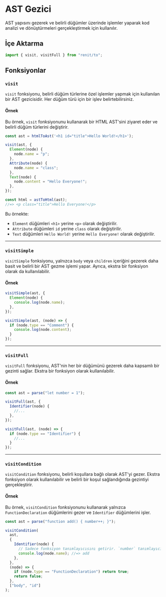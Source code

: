 # AST Gezici

AST yapısını gezerek ve belirli düğümler üzerinde işlemler yaparak kod analizi ve dönüştürmeleri gerçekleştirmek için kullanılır.

## İçe Aktarma

```js
import { visit, visitFull } from "renit/to";
```

## Fonksiyonlar

### `visit`

`visit` fonksiyonu, belirli düğüm türlerine özel işlemler yapmak için kullanılan bir AST gezicisidir. Her düğüm türü için bir işlev belirtebilirsiniz.

#### Örnek

Bu örnek, `visit` fonksiyonunu kullanarak bir HTML AST'sini ziyaret eder ve belirli düğüm türlerini değiştirir.

```js
const ast = htmlToAst('<h1 id="title">Hello World!</h1>');

visit(ast, {
  Element(node) {
    node.name = "p";
  },
  Attribute(node) {
    node.name = "class";
  },
  Text(node) {
    node.content = "Hello Everyone!";
  },
});

const html = astToHtml(ast);
//=> <p class="title">Hello Everyone!</p>
```

Bu örnekte:

- `Element` düğümleri `<h1>` yerine `<p>` olarak değiştirilir.
- `Attribute` düğümleri `id` yerine `class` olarak değiştirilir.
- `Text` düğümleri `Hello World!` yerine `Hello Everyone!` olarak değiştirilir.

---

### `visitSimple`

`visitSimple` fonksiyonu, yalnızca `body` veya `children` içeriğini gezerek daha basit ve belirli bir AST gezme işlemi yapar. Ayrıca, ekstra bir fonksiyon olarak da kullanılabilir.

#### Örnek

```js
visitSimple(ast, {
  Element(node) {
    console.log(node.name);
  },
});
```

```js
visitSimple(ast, (node) => {
  if (node.type == "Comment") {
    console.log(node.content);
  }
});
```

---

### `visitFull`

`visitFull` fonksiyonu, AST'nin her bir düğümünü gezerek daha kapsamlı bir gezinti sağlar. Ekstra bir fonksiyon olarak kullanılabilir.

#### Örnek

```js
const ast = parse("let number = 1");

visitFull(ast, {
  Identifier(node) {
    //...
  },
});

visitFull(ast, (node) => {
  if (node.type == "Identifier") {
    //...
  }
});
```

---

### `visitCondition`

`visitCondition` fonksiyonu, belirli koşullara bağlı olarak AST'yi gezer. Ekstra fonksiyon olarak kullanılabilir ve belirli bir koşul sağlandığında gezintiyi gerçekleştirir.

#### Örnek

Bu örnek, `visitCondition` fonksiyonunu kullanarak yalnızca `FunctionDeclaration` düğümlerini gezer ve `Identifier` düğümlerini işler.

```js
const ast = parse("function add() { number++; }");

visitCondition(
  ast,
  {
    Identifier(node) {
      // Sadece fonksiyon tanımlayıcısını getirir. `number` tanımlayıcısını gözardı eder.
      console.log(node.name); //=> add
    },
  },
  (node) => {
    if (node.type == "FunctionDeclaration") return true;
    return false;
  },
  ["body", "id"]
);
```
